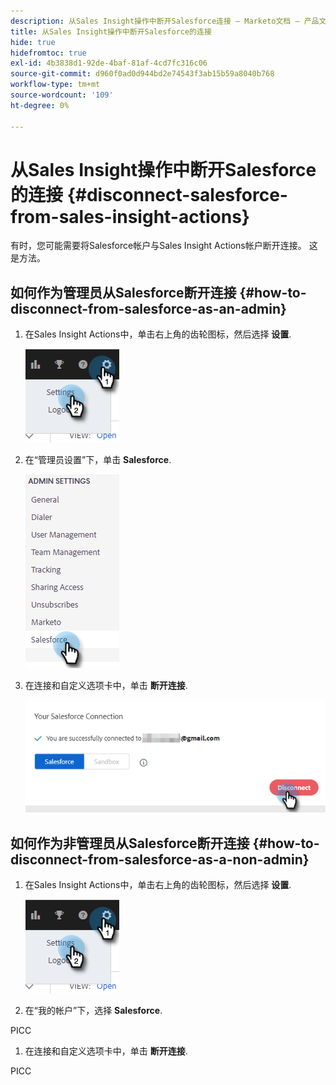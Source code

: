 ```yaml
---
description: 从Sales Insight操作中断开Salesforce连接 — Marketo文档 — 产品文档
title: 从Sales Insight操作中断开Salesforce的连接
hide: true
hidefromtoc: true
exl-id: 4b3838d1-92de-4baf-81af-4cd7fc316c06
source-git-commit: d960f0ad0d944bd2e74543f3ab15b59a8040b768
workflow-type: tm+mt
source-wordcount: '109'
ht-degree: 0%

---
```


# 从Sales Insight操作中断开Salesforce的连接 {#disconnect-salesforce-from-sales-insight-actions}

有时，您可能需要将Salesforce帐户与Sales Insight Actions帐户断开连接。 这是方法。

## 如何作为管理员从Salesforce断开连接 {#how-to-disconnect-from-salesforce-as-an-admin}

1. 在Sales Insight Actions中，单击右上角的齿轮图标，然后选择 **设置**.

   ![](assets/disconnect-salesforce-from-sales-insight-actions-1.png)

1. 在“管理员设置”下，单击 **Salesforce**.

   ![](assets/disconnect-salesforce-from-sales-insight-actions-2.png)

1. 在连接和自定义选项卡中，单击 **断开连接**.

   ![](assets/disconnect-salesforce-from-sales-insight-actions-3.png)

## 如何作为非管理员从Salesforce断开连接 {#how-to-disconnect-from-salesforce-as-a-non-admin}

1. 在Sales Insight Actions中，单击右上角的齿轮图标，然后选择 **设置**.

   ![](assets/disconnect-salesforce-from-sales-insight-actions-4.png)

1. 在“我的帐户”下，选择 **Salesforce**.

PICC

1. 在连接和自定义选项卡中，单击 **断开连接**.

PICC

